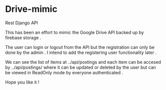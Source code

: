 # Drive-mimic
Rest Django API

This has been an effort to mimic the Google Drive API backed up by firebase storage .

The user can login or logout from the API
but the registration can only be done by the admin .
I intend to add the registering user functionality later .

We can see the list of items at ../api/postings 
and each item can be accesed by ../api/postings/<id>
where it can be updated or deleted by the user 
but can be viewed in ReadOnly 
mode by everyone authenticated .

Hope you like it !
